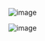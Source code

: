 ![image](https://user-images.githubusercontent.com/92458635/140413731-f615aa36-3f4e-4a45-ba08-cab1fede42c2.jpeg)

![image](https://user-images.githubusercontent.com/92458635/140413860-4256f4a6-585e-4c93-83e1-3f3a8c005fd1.jpeg)

